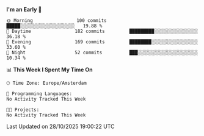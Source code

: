<!--START_SECTION:waka-->
**I'm an Early 🐤** 

```text
🌞 Morning                100 commits         █████░░░░░░░░░░░░░░░░░░░░   19.88 % 
🌆 Daytime                182 commits         █████████░░░░░░░░░░░░░░░░   36.18 % 
🌃 Evening                169 commits         ████████░░░░░░░░░░░░░░░░░   33.60 % 
🌙 Night                  52 commits          ███░░░░░░░░░░░░░░░░░░░░░░   10.34 % 
```


📊 **This Week I Spent My Time On** 

```text
🕑︎ Time Zone: Europe/Amsterdam

💬 Programming Languages: 
No Activity Tracked This Week

🐱‍💻 Projects: 
No Activity Tracked This Week
```


 Last Updated on 28/10/2025 19:00:22 UTC
<!--END_SECTION:waka-->
